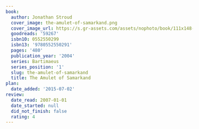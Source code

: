 ```yaml
---
book:
  author: Jonathan Stroud
  cover_image: the-amulet-of-samarkand.png
  cover_image_url: https://s.gr-assets.com/assets/nophoto/book/111x148-bcc042a9c91a29c1d680899eff700a03.png
  goodreads: '59267'
  isbn10: 0552550299
  isbn13: '9780552550291'
  pages: '480'
  publication_year: '2004'
  series: Bartimaeus
  series_position: '1'
  slug: the-amulet-of-samarkand
  title: The Amulet of Samarkand
plan:
  date_added: '2015-07-02'
review:
  date_read: 2007-01-01
  date_started: null
  did_not_finish: false
  rating: 4
---
```

